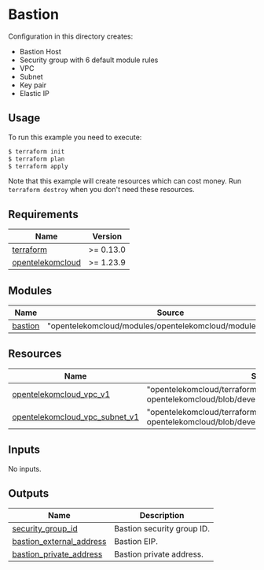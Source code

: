 # Bastion

Configuration in this directory creates:
- Bastion Host
- Security group with 6 default module rules
- VPC
- Subnet
- Key pair
- Elastic IP

## Usage

To run this example you need to execute:

```bash
$ terraform init
$ terraform plan
$ terraform apply
```

Note that this example will create resources which can cost money. Run `terraform destroy` when you don't need these resources.

## Requirements

| Name                                                                                           | Version   |
| ---------------------------------------------------------------------------------------------- |-----------|
| <a name="requirement_terraform"></a> [terraform](#requirement\_terraform)                      | >= 0.13.0 |
| <a name="requirement_opentelekomcloud"></a> [opentelekomcloud](#requirement\_opentelekomcloud) | >= 1.23.9 |

## Modules

| Name                                                      | Source                                                      | Version |
|-----------------------------------------------------------|-------------------------------------------------------------|---------|
| <a name="module_bastion"></a> [bastion](#module\_bastion) | "opentelekomcloud/modules/opentelekomcloud/modules/bastion" | 0.0.3   |

## Resources

| Name                                                                               | Source                                                                                          |
|------------------------------------------------------------------------------------|-------------------------------------------------------------------------------------------------|
| <a name="resource_vpc"></a> [opentelekomcloud_vpc_v1](#resource\_vpc)              | "opentelekomcloud/terraform-provider-opentelekomcloud/blob/devel/opentelekomcloud/services/vpc" |
| <a name="resource_subnet"></a> [opentelekomcloud_vpc_subnet_v1](#resource\_subnet) | "opentelekomcloud/terraform-provider-opentelekomcloud/blob/devel/opentelekomcloud/services/vpc" |
## Inputs

No inputs.

## Outputs

| Name                                                                                                | Description                |
|-----------------------------------------------------------------------------------------------------|----------------------------|
| <a name="output_bastion_sg_id"></a> [security_group_id](#output\_bastion_sg_id)                     | Bastion security group ID. |
| <a name="output_bastion_address"></a> [bastion_external_address](#output\_bastion_external_address) | Bastion EIP.               |
| <a name="output_bastion_address"></a> [bastion_private_address](#output\_bastion_private_address)   | Bastion private address.   |
